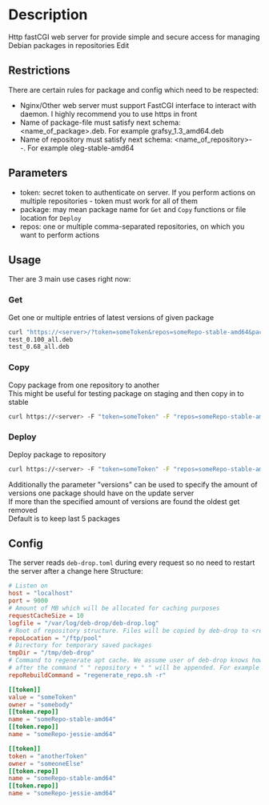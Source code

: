 # Description

Http fastCGI web server for provide simple and secure access for managing Debian packages in repositories Edit

## Restrictions
There are certain rules for package and config which need to be respected:

* Nginx/Other web server must support FastCGI interface to interact with daemon. I highly recommend you to use https in front
* Name of package-file must satisfy next schema: <name_of_package>_<version>_<architecture>.deb. For example grafsy_1.3_amd64.deb
* Name of repository must satisfy next schema: <name_of_repository>-<section>-<architecture>. For example oleg-stable-amd64

## Parameters
* token: secret token to authenticate on server. If you perform actions on multiple repositories - token must work for all of them
* package: may mean package name for `Get` and `Copy` functions or file location for `Deploy`
* repos: one or multiple comma-separated repositories, on which you want to perform actions

## Usage

Ther are 3 main use cases right now:  

### Get
Get one or multiple entries of latest versions of given package  
```bash
curl "https://<server>/?token=someToken&repos=someRepo-stable-amd64&package=test&versions=2"
test_0.100_all.deb
test_0.68_all.deb
```

### Copy
Copy package from one repository to another  
This might be useful for testing package on staging and then copy in to stable  
```bash
curl https://<server> -F "token=someToken" -F "repos=someRepo-stable-amd64,someRepo-jessie-amd64" -F "package=igcollect_0.100_all.deb"
```  

### Deploy
Deploy package to repository  
```bash
curl https://<server> -F "token=someToken" -F "repos=someRepo-stable-amd64,someRepo-jessie-amd64" -F "package=@/root/test_1234_amd64.deb"
```  

Additionally the parameter "versions" can be used to specify the amount of versions one package should have on the update server  
If more than the specified amount of versions are found the oldest get removed  
Default is to keep last 5 packages  

## Config
The server reads `deb-drop.toml` during every request so no need to restart the server after a change here
Structure:
```toml
# Listen on
host = "localhost"
port = 9000
# Amount of MB which will be allocated for caching purposes
requestCacheSize = 10
logfile = "/var/log/deb-drop/deb-drop.log"
# Root of repository structure. Files will be copied by deb-drop to <repoLocation>/<repo>/<package>
repoLocation = "/ftp/pool"
# Directory for temporary saved packages
tmpDir = "/tmp/deb-drop"
# Command to regenerate apt cache. We assume user of deb-drop knows how to regenerate Release files
# after the command " " repository + " " will be appended. For example "regenerate_repo.sh -r someRepo-stable-amd64"
repoRebuildCommand = "regenerate_repo.sh -r"

[[token]]
value = "someToken"
owner = "somebody"
[[token.repo]]
name = "someRepo-stable-amd64"
[[token.repo]]
name = "someRepo-jessie-amd64"

[[token]]
token = "anotherToken"
owner = "someoneElse"
[[token.repo]]
name = "someRepo-stable-amd64"
[[token.repo]]
name = "someRepo-jessie-amd64"
```